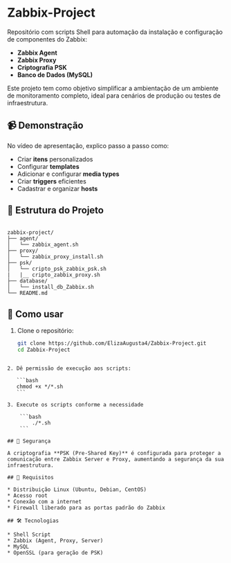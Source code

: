 # Zabbix-Project

Repositório com scripts Shell para automação da instalação e configuração de componentes do Zabbix:

- **Zabbix Agent**
- **Zabbix Proxy**
- **Criptografia PSK**
- **Banco de Dados (MySQL)**

Este projeto tem como objetivo simplificar a ambientação de um ambiente de monitoramento completo, ideal para cenários de produção ou testes de infraestrutura.

## 📹 Demonstração

No vídeo de apresentação, explico passo a passo como:

- Criar **itens** personalizados
- Configurar **templates**
- Adicionar e configurar **media types**
- Criar **triggers** eficientes
- Cadastrar e organizar **hosts**

## 📁 Estrutura do Projeto

```

zabbix-project/
├── agent/
│   └── zabbix_agent.sh
├── proxy/
│   └── zabbix_proxy_install.sh
├── psk/
│   └── cripto_psk_zabbix_psk.sh
|   |__ cripto_zabbix_proxy.sh
├── database/
│   └── install_db_Zabbix.sh
└── README.md

````

## 🚀 Como usar

1. Clone o repositório:
   ```bash
   git clone https://github.com/ElizaAugusta4/Zabbix-Project.git
   cd Zabbix-Project
````

2. Dê permissão de execução aos scripts:

   ```bash
   chmod +x */*.sh
   ```

3. Execute os scripts conforme a necessidade

    ```bash
        ./*.sh
    ```

## 🔐 Segurança

A criptografia **PSK (Pre-Shared Key)** é configurada para proteger a comunicação entre Zabbix Server e Proxy, aumentando a segurança da sua infraestrutura.

## 📌 Requisitos

* Distribuição Linux (Ubuntu, Debian, CentOS)
* Acesso root
* Conexão com a internet
* Firewall liberado para as portas padrão do Zabbix

## 🛠 Tecnologias

* Shell Script
* Zabbix (Agent, Proxy, Server)
* MySQL 
* OpenSSL (para geração de PSK)


